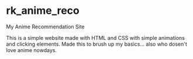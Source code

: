 # rk_anime_reco
My Anime Recommendation Site 

This is a simple website made with HTML and CSS with simple animations and clicking elements.
Made this to brush up my basics... also who dosen't love anime nowdays.
